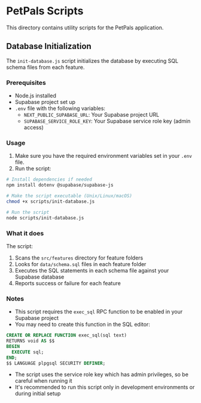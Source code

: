 # PetPals Scripts

This directory contains utility scripts for the PetPals application.

## Database Initialization

The `init-database.js` script initializes the database by executing SQL schema files from each feature.

### Prerequisites

- Node.js installed
- Supabase project set up
- `.env` file with the following variables:
  - `NEXT_PUBLIC_SUPABASE_URL`: Your Supabase project URL
  - `SUPABASE_SERVICE_ROLE_KEY`: Your Supabase service role key (admin access)

### Usage

1. Make sure you have the required environment variables set in your `.env` file.
2. Run the script:

```bash
# Install dependencies if needed
npm install dotenv @supabase/supabase-js

# Make the script executable (Unix/Linux/macOS)
chmod +x scripts/init-database.js

# Run the script
node scripts/init-database.js
```

### What it does

The script:

1. Scans the `src/features` directory for feature folders
2. Looks for `data/schema.sql` files in each feature folder
3. Executes the SQL statements in each schema file against your Supabase database
4. Reports success or failure for each feature

### Notes

- This script requires the `exec_sql` RPC function to be enabled in your Supabase project
- You may need to create this function in the SQL editor:

```sql
CREATE OR REPLACE FUNCTION exec_sql(sql text)
RETURNS void AS $$
BEGIN
  EXECUTE sql;
END;
$$ LANGUAGE plpgsql SECURITY DEFINER;
```

- The script uses the service role key which has admin privileges, so be careful when running it
- It's recommended to run this script only in development environments or during initial setup
